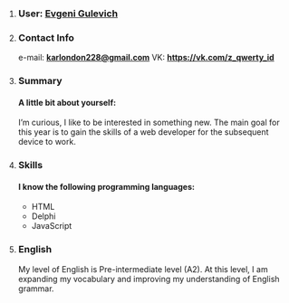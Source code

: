 1. ### User: [Evgeni Gulevich]()

2. ### Contact Info
   e-mail: **karlondon228@gmail.com**
   VK: **https://vk.com/z_qwerty_id**

3. ### Summary
   #### A little bit about yourself:
   I’m curious, I like to be interested in something new.
   The main goal for this year is to gain the skills of
   a web developer for the subsequent device to work.

4. ### Skills
   #### I know the following programming languages:
   - HTML
   - Delphi
   - JavaScript
 
5. ### English
   My level of English is Pre-intermediate level (A2). At this level,
   I am expanding my vocabulary and improving my understanding of English grammar.
